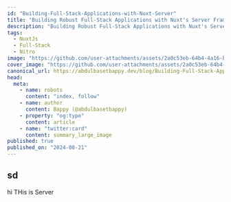 ```yaml
---
id: "Building-Full-Stack-Applications-with-Nuxt-Server"
title: "Building Robust Full-Stack Applications with Nuxt's Server Framework"
description: "Building Robust Full-Stack Applications with Nuxt's Server Framework"
tags:
  - NuxtJs
  - Full-Stack
  - Nitro
image: "https://github.com/user-attachments/assets/2a0c53eb-64b4-4a16-b23b-6439de3c08ad"
cover_image: "https://github.com/user-attachments/assets/2a0c53eb-64b4-4a16-b23b-6439de3c08ad"
canonical_url: https://abdulbasetbappy.dev/blog/Building-Full-Stack-Applications-with-Nuxt-Server
head:
  meta:
    - name: robots
      content: "index, follow"
    - name: author
      content: Bappy (@abdulbasetbappy)
    - property: "og:type"
      content: article
    - name: "twitter:card"
      content: summary_large_image
published: true
published_on: "2024-08-21"
---
```

## sd
hi THis is Server